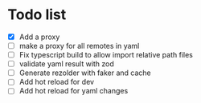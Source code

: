 # Todo list

- [x] Add a proxy
- [ ] make a proxy for all remotes in yaml
- [ ] Fix typescript build to allow import relative path files
- [ ] validate yaml result with zod
- [ ] Generate rezolder with faker and cache
- [ ] Add hot reload for dev
- [ ] Add hot reload for yaml changes
